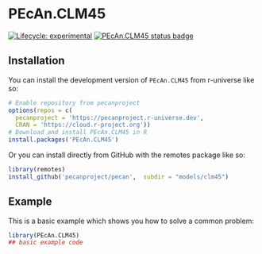 
# PEcAn.CLM45

<!-- badges: start -->

[![Lifecycle: experimental](https://img.shields.io/badge/lifecycle-experimental-orange.svg)](https://lifecycle.r-lib.org/articles/stages.html#experimental)
[![PEcAn.CLM45 status badge](https://pecanproject.r-universe.dev/badges/PEcAn.CLM45)](https://pecanproject.r-universe.dev)

<!-- badges: end -->

## Installation

You can install the development version of `PEcAn.CLM45` from r-universe like so:

``` r
# Enable repository from pecanproject
options(repos = c(
  pecanproject = 'https://pecanproject.r-universe.dev',
  CRAN = 'https://cloud.r-project.org'))
# Download and install PEcAn.CLM45 in R
install.packages('PEcAn.CLM45')
```

Or you can install directly from GitHub with the remotes package like so:

``` r
library(remotes)
install_github('pecanproject/pecan',  subdir = "models/clm45")
```

## Example

This is a basic example which shows you how to solve a common problem:

``` r
library(PEcAn.CLM45)
## basic example code
```

